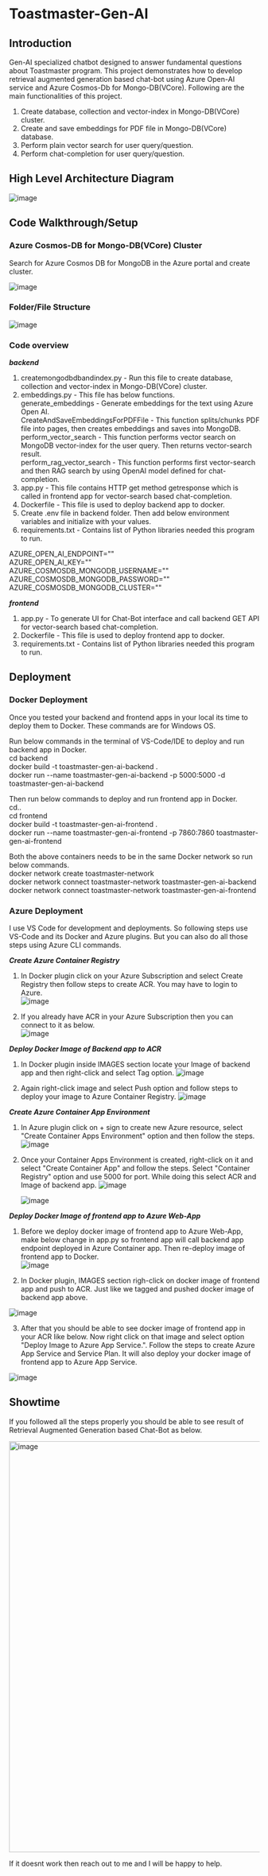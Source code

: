 # Toastmaster-Gen-AI

## Introduction
Gen-AI specialized chatbot designed to answer fundamental questions about Toastmaster program. This project demonstrates how to develop retrieval augmented generation based chat-bot using Azure Open-AI service and Azure Cosmos-Db for Mongo-DB(VCore). Following are the main functionalities of this project.  
1. Create database, collection and vector-index in Mongo-DB(VCore) cluster.  
2. Create and save embeddings for PDF file in Mongo-DB(VCore) database.  
3. Perform plain vector search for user query/question.  
4. Perform chat-completion for user query/question.

## High Level Architecture Diagram
![image](https://github.com/meetrais/Toastmaster-Gen-AI-RAG/assets/17907862/1999e549-42c7-4e22-b1a6-9e07c93c4b54)

## Code Walkthrough/Setup

### Azure Cosmos-DB for Mongo-DB(VCore) Cluster
Search for Azure Cosmos DB for MongoDB in the Azure portal and create cluster.  

![image](https://github.com/meetrais/Toastmaster-Gen-AI-RAG/assets/17907862/7f0a03a9-ee35-45f0-a310-5b3f3d565eba)

### Folder/File Structure
![image](https://github.com/meetrais/Toastmaster-Gen-AI-RAG/assets/17907862/5966ffc6-dad2-49eb-8d5e-38b070a9bb21)

### Code overview
***backend***  
1. createmongodbdbandindex.py - Run this file to create database, collection and vector-index in Mongo-DB(VCore) cluster.  
2. embeddings.py - This file has below functions.  
   generate_embeddings - Generate embeddings for the text using Azure Open AI.  
   CreateAndSaveEmbeddingsForPDFFile - This function splits/chunks PDF file into pages, then creates embeddings and saves into MongoDB.  
   perform_vector_search - This function performs vector search on MongoDB vector-index for the user query. Then returns vector-search result.  
   perform_rag_vector_search - This function performs first vector-search and then RAG search by using OpenAI model defined for chat-completion.  
3. app.py - This file contains HTTP get method getresponse which is called in frontend app for vector-search based chat-completion.  
4. Dockerfile - This file is used to deploy backend app to docker.  
5. Create .env file in backend folder. Then add below environment variables and initialize with your values.  
6. requirements.txt - Contains list of Python libraries needed this program to run.  

AZURE_OPEN_AI_ENDPOINT=""  
AZURE_OPEN_AI_KEY=""  
AZURE_COSMOSDB_MONGODB_USERNAME=""  
AZURE_COSMOSDB_MONGODB_PASSWORD=""  
AZURE_COSMOSDB_MONGODB_CLUSTER=""  

***frontend***
1. app.py - To generate UI for Chat-Bot interface and call backend GET API for vector-search based chat-completion.
2. Dockerfile - This file is used to deploy frontend app to docker.
3. requirements.txt - Contains list of Python libraries needed this program to run.  

## Deployment

### Docker Deployment
Once you tested your backend and frontend apps in your local its time to deploy them to Docker. These commands are for Windows OS.  

Run below commands in the terminal of VS-Code/IDE to deploy and run backend app in Docker.  
cd backend  
docker build -t toastmaster-gen-ai-backend .  
docker run --name toastmaster-gen-ai-backend -p 5000:5000 -d toastmaster-gen-ai-backend  

Then run below commands to deploy and run frontend app in Docker.  
cd..  
cd frontend  
docker build -t toastmaster-gen-ai-frontend .  
docker run --name toastmaster-gen-ai-frontend -p 7860:7860 toastmaster-gen-ai-frontend  

Both the above containers needs to be in the same Docker network so run below commands.  
docker network create toastmaster-network  
docker network connect toastmaster-network toastmaster-gen-ai-backend  
docker network connect toastmaster-network toastmaster-gen-ai-frontend  

### Azure Deployment
I use VS Code for development and deployments. So following steps use VS-Code and its Docker and Azure plugins. But you can also do all those steps using Azure CLI commands.

***Create Azure Container Registry***
1. In Docker plugin click on your Azure Subscription and select Create Registry then follow steps to create ACR. You may have to login to Azure.  
![image](https://github.com/meetrais/Toastmaster-Gen-AI-RAG/assets/17907862/73f78e03-e779-4907-a234-e547ef942a98)

2. If you already have ACR in your Azure Subscription then you can connect to it as below.  
![image](https://github.com/meetrais/Toastmaster-Gen-AI-RAG/assets/17907862/a3d4c095-9d25-4666-b72a-38e7c3abac79)

***Deploy Docker Image of Backend app to ACR***
1. In Docker plugin inside IMAGES section locate your Image of backend app and then right-click and select Tag option.
![image](https://github.com/meetrais/Toastmaster-Gen-AI-RAG/assets/17907862/4fb0e850-a4e9-4288-857b-138be0ce1ee6)

2. Again right-click image and select Push option and follow steps to deploy your image to Azure Container Registry. 
![image](https://github.com/meetrais/Toastmaster-Gen-AI-RAG/assets/17907862/ed837765-3e93-4b01-81fb-8dad02fdd01e)

***Create Azure Container App Environment***
1. In Azure plugin click on + sign to create new Azure resource, select "Create Container Apps Environment" option and then follow the steps. 
![image](https://github.com/meetrais/Toastmaster-Gen-AI-RAG/assets/17907862/90cd3a8c-fb3c-4726-9130-835d6ff087b0)

2. Once your Container Apps Environment is created, right-click on it and select "Create Container App" and follow the steps. Select "Container Registry" option and use 5000 for port. While doing this select ACR and Image of backend app.
   ![image](https://github.com/meetrais/Toastmaster-Gen-AI-RAG/assets/17907862/9c38ed68-4c0f-4da6-bd6c-59b859319926)

   ![image](https://github.com/meetrais/Toastmaster-Gen-AI-RAG/assets/17907862/ac57d21d-5c6c-4066-8283-8a6046be71d9)

***Deploy Docker Image of frontend app to Azure Web-App***
1. Before we deploy docker image of frontend app to Azure Web-App, make below change in app.py so frontend app will call backend app endpoint deployed in Azure Container app. Then re-deploy image of frontend app to Docker.  
![image](https://github.com/meetrais/Toastmaster-Gen-AI-RAG/assets/17907862/573702b3-2546-4020-87f1-7111d0ea4d89)

2. In Docker plugin, IMAGES section righ-click on docker image of frontend app and push to ACR. Just like we tagged and pushed docker image of backend app above.

![image](https://github.com/meetrais/Toastmaster-Gen-AI-RAG/assets/17907862/d3fb3e63-c043-4f51-a551-84b609b2508b)

3. After that you should be able to see docker image of frontend app in your ACR like below. Now right click on that image and select option "Deploy Image to Azure App Service.". Follow the steps to create Azure App Service and Service Plan. It will also deploy your docker image of frontend app to Azure App Service.

![image](https://github.com/meetrais/Toastmaster-Gen-AI-RAG/assets/17907862/46d0bc2d-0200-439c-8b2e-bec9baa81a19)

## Showtime
If you followed all the steps properly you should be able to see result of Retrieval Augmented Generation based Chat-Bot as below. 

<img width="827" alt="image" src="https://github.com/meetrais/Toastmaster-Gen-AI-RAG/assets/17907862/52a804c5-f648-487f-8a51-1b4d6af6a2dc">  

If it doesnt work then reach out to me and I will be happy to help.

